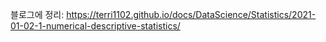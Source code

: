 블로그에 정리: https://terri1102.github.io/docs/DataScience/Statistics/2021-01-02-1-numerical-descriptive-statistics/

